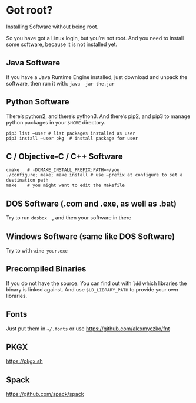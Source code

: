 # Got root?

Installing Software without being root.

So you have got a Linux login, but you’re not root. And you need to install some software, because it is not installed yet.

## Java Software
If you have a Java Runtime Engine installed, just download and unpack the software,
then run it with: `java -jar the.jar`

## Python Software
There’s python2, and there’s python3. And there’s pip2, and pip3 to manage python packages in your `$HOME` directory.
```
pip3 list —user	# list packages installed as user
pip3 install —user pkg	# install package for user
```

## C / Objective-C / C++ Software
```
cmake	# -DCMAKE_INSTALL_PREFIX:PATH=~/you
./configure; make; make install	# use —prefix at configure to set a destination path
make	# you might want to edit the Makefile
```

## DOS Software (.com and .exe, as well as .bat)
Try to run `dosbox .`, and then your software in there

## Windows Software (same like DOS Software)
Try to with `wine your.exe`

## Precompiled Binaries
If you do not have the source. You can find out with `ldd` which libraries the binary is linked against. And use `$LD_LIBRARY_PATH` to provide your own libraries.

## Fonts
Just put them in `~/.fonts` or use https://github.com/alexmyczko/fnt

## PKGX

https://pkgx.sh

## Spack

https://github.com/spack/spack
